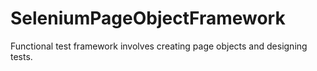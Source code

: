 # SeleniumPageObjectFramework
Functional test framework involves creating page objects and designing tests.
